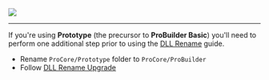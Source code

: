 <div class="site"><a href="https://youtu.be/Ta3HkV_qHTc"><img src="../../images/VidLink_GettingStarted_Slim.png"></a></div>

---

If you're using **Prototype** (the precursor to **ProBuilder Basic**) you'll need to perform one additional step prior to using the [DLL Rename](dllrename.md) guide.

- Rename `ProCore/Prototype` folder to `ProCore/ProBuilder`
- Follow [DLL Rename Upgrade](dllrename.md)
